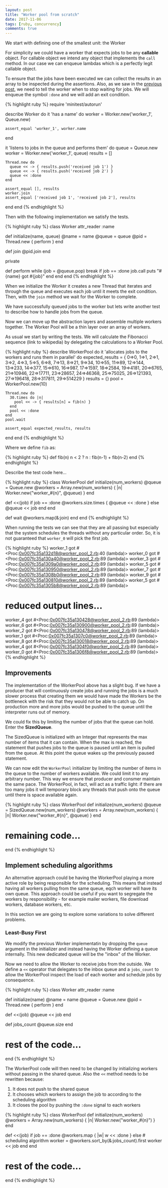 ```yaml
---
layout: post
title: "Worker pool from scratch"
date: 2017-11-06
tags: [ruby, concurrency]
comments: true
---
```


We start with defining one of the smallest unit: the Worker

For simplicity we could have a worker that expects jobs to be any __callable__ object. For callable object we intend any object that implements the `call` method. In our case we can enqueue lambdas which is a perfectly legit callable object.

To ensure that the jobs have been executed we can collect the results in an array to be inspected during the assertions. Also, as we saw in the [previous post][threads_and_queues], we need to tell the worker when to stop waiting for jobs. We will enqueue the symbol `:done` and we will add an exit condition.

{% highlight ruby %}
require 'minitest/autorun'

describe Worker do
  it 'has a name' do
    worker = Worker.new('worker_1', Queue.new)

    assert_equal 'worker_1', worker.name
  end

  it 'listens to jobs in the queue and performs them' do
    queue = Queue.new
    worker = Worker.new('worker_1', queue)
    results = []

    Thread.new do
      queue << -> { results.push('received job 1') }
      queue << -> { results.push('received job 2') }
      queue << :done
    end

    assert_equal [], results
    worker.join
    assert_equal ['received job 1', 'received job 2'], results
  end
end
{% endhighlight %}

Then with the following implementation we satisfy the tests. 

{% highlight ruby %}
class Worker
  attr_reader :name

  def initialize(name, queue)
    @name = name
    @queue = queue
    @pid = Thread.new { perform }
  end

  def join
    @pid.join
  end

  private

  def perform
    while (job = @queue.pop)
      break if job == :done
      job.call
      puts "#{name} got #{job}"
    end
  end
end
{% endhighlight %}

When we initialize the Worker it creates a new Thread that iterates and through the queue and executes each job until it meets the exit condition. Then, with the `join` method we wait for the Worker to complete.

We have successfully queued jobs to the worker but lets write another test to describe how to handle jobs from the queue.

Now we can move up the abstraction layers and assemble multiple workers together. The Worker Pool will be a thin layer over an array of workers.

As usual we start by writing the tests. We will calculate the Fibonacci sequence (link to wikipedia) by delegating the calculations to a Worker Pool.

{% highlight ruby %}
describe WorkerPool do
  it 'allocates jobs to the workers and runs them in parallel' do
    expected_results = { 
      0=>0, 1=>1, 2=>1, 3=>2, 4=>3, 
      5=>5, 6=>8, 7=>13, 8=>21, 9=>34, 
      10=>55, 11=>89, 12=>144, 13=>233, 14=>377, 
      15=>610, 16=>987, 17=>1597, 18=>2584, 19=>4181, 
      20=>6765, 21=>10946, 22=>17711, 23=>28657, 24=>46368, 
      25=>75025, 26=>121393, 27=>196418, 28=>317811, 29=>514229
    }
    results = {}
    pool = WorkerPool.new(10)

    Thread.new do
      30.times do |n|
        pool << -> { results[n] = fib(n) }
      end
      pool << :done
    end
    pool.wait

    assert_equal expected_results, results
  end
end
{% endhighlight %}

Where we define `fib` as:

{% highlight ruby %}
def fib(n)
  n < 2 ? n : fib(n-1) + fib(n-2)
end
{% endhighlight %}

Describe the test code here...

{% highlight ruby %}
class WorkerPool
  def initialize(num_workers)
    @queue = Queue.new
    @workers = Array.new(num_workers) { |n| 
      Worker.new("worker_#{n}", @queue) 
    }
  end

  def <<(job)
    if job == :done
      @workers.size.times { @queue << :done }
    else
      @queue << job
    end
  end

  def wait
    @workers.map(&:join)
  end
end
{% endhighlight %}

When running the tests we can see that they are all passing but especially that the system schedules the threads without any particular order. So, it is not guaranteed that `worker_0` will pick the first job.

{% highlight ruby %}
worker_1 got #<Proc:0x007fc35a132d18@worker_pool_2.rb:40 (lambda)>
worker_0 got #<Proc:0x007fc35a130a40@worker_pool_2.rb:89 (lambda)>
worker_3 got #<Proc:0x007fc35a1309a0@worker_pool_2.rb:89 (lambda)>
worker_5 got #<Proc:0x007fc35a130950@worker_pool_2.rb:89 (lambda)>
worker_7 got #<Proc:0x007fc35a1308b0@worker_pool_2.rb:89 (lambda)>
worker_9 got #<Proc:0x007fc35a130810@worker_pool_2.rb:89 (lambda)>
worker_5 got #<Proc:0x007fc35a1305b8@worker_pool_2.rb:89 (lambda)>
# reduced output lines...
worker_4 got #<Proc:0x007fc35a130428@worker_pool_2.rb:89 (lambda)>
worker_6 got #<Proc:0x007fc35a130900@worker_pool_2.rb:89 (lambda)>
worker_2 got #<Proc:0x007fc35a130478@worker_pool_2.rb:89 (lambda)>
worker_1 got #<Proc:0x007fc35a1307c0@worker_pool_2.rb:89 (lambda)>
worker_8 got #<Proc:0x007fc35a130018@worker_pool_2.rb:89 (lambda)>
worker_4 got #<Proc:0x007fc35a1304f0@worker_pool_2.rb:89 (lambda)>
worker_0 got #<Proc:0x007fc35a1306f8@worker_pool_2.rb:89 (lambda)>
{% endhighlight %}

## Improvements

The implementation of the WorkerPool above has a slight bug. If we have a producer that will continuously create jobs and running the jobs is a much slower process that creating them we would have made the Workers be the bottleneck with the risk that they would not be able to catch up. On production more and more jobs would be pushed to the queue until the interpreter runs out of memory.

We could fix this by limiting the number of jobs that the queue can hold. Enter the __SizedQueue__.

The SizedQueue is initialized with an Integer that represents the max number of items that it can contain. When the max is reached, the statement that pushes jobs to the queue is paused until an item is pulled from the queue. At this point the queue wakes up the previously paused statement.

We can now edit the `WorkerPool` initializer by limiting the number of items in the queue to the number of workers available. We could limit it to any arbitrary number. This way we ensure that producer and consmer maintain the same pace. The WorkerPool, in fact, will act as a traffic light: if there are too many jobs it will temporary block any threads that push onto the queue until there is space available again.

{% highlight ruby %}
class WorkerPool
  def initialize(num_workers)
    @queue = SizedQueue.new(num_workers)
    @workers = Array.new(num_workers) { |n| 
      Worker.new("worker_#{n}", @queue) 
    }
  end

  # remaining code...
end
{% endhighlight %}

## Implement scheduling algorithms

An alternative approach could be having the WorkerPool playing a more active role by being responsible for the scheduling. This means that instead having all workers pulling from the same queue, eqch worker will have its own queue. This approach could be useful if you want to segregate the workers by responsibility - for example mailer workers, file download workers, database workers, etc.

In this section we are going to explore some variations to solve different problems.

### Least-Busy First

We modify the previous Worker implementatin by dropping the `queue` argument in the initializer and instead having the Worker defining a queue internally. This new dedicated queue will be the "inbox" of the Worker. 

Now we need to allow the Worker to receive jobs from the outside. We define a `<<` operator that delegates to the inbox queue and a `jobs_count` to allow the WorkerPool inspect the load of each worker and schedule jobs by consequence.

{% highlight ruby %}
class Worker
  attr_reader :name

  def initialize(name)
    @name = name
    @queue = Queue.new
    @pid = Thread.new { perform }
  end

  def <<(job)
    @queue << job
  end

  def jobs_count
    @queue.size
  end

  # rest of the code...
end
{% endhighlight %}

The WorkerPool code will then need to be changed by initializing workers without passing in the shared queue. Also the `<<` method needs to be rewritten because:
1. It does not push to the shared queue
2. It chooses which workers to assign the job to according to the scheduling algorithm
3. It closes the pool by pushing the `:done` signal to each workers

{% highlight ruby %}
class WorkerPool
  def initialize(num_workers)
    @workers = Array.new(num_workers) { |n| Worker.new("worker_#{n}") }
  end

  def <<(job)
    if job == :done
      @workers.map { |w| w << :done }
    else
      # scheduling algorithm
      worker = @workers.sort_by(&:jobs_count).first
      worker << job
    end
  end

  # rest of the code...
end
{% endhighlight %}


[threads_and_queues]: /2017/ruby-threads-and-queues
